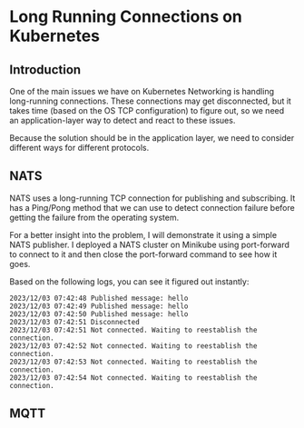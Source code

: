 # Long Running Connections on Kubernetes

## Introduction

One of the main issues we have on Kubernetes Networking is handling long-running connections.
These connections may get disconnected, but it takes time (based on the OS TCP configuration) to figure out,
so we need an application-layer way to detect and react to these issues.

Because the solution should be in the application layer, we need to consider different ways for different
protocols.

## NATS

NATS uses a long-running TCP connection for publishing and subscribing. It has a Ping/Pong method that we can use to detect connection failure before
getting the failure from the operating system.

For a better insight into the problem, I will demonstrate it using a simple NATS publisher. I deployed a NATS cluster on Minikube using
port-forward to connect to it and then close the port-forward command to see how it goes.

Based on the following logs, you can see it figured out instantly:

```
2023/12/03 07:42:48 Published message: hello
2023/12/03 07:42:49 Published message: hello
2023/12/03 07:42:50 Published message: hello
2023/12/03 07:42:51 Disconnected
2023/12/03 07:42:51 Not connected. Waiting to reestablish the connection.
2023/12/03 07:42:52 Not connected. Waiting to reestablish the connection.
2023/12/03 07:42:53 Not connected. Waiting to reestablish the connection.
2023/12/03 07:42:54 Not connected. Waiting to reestablish the connection.
```

## MQTT
